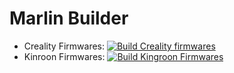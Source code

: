 # Marlin Builder

- Creality Firmwares: [![Build Creality firmwares](https://github.com/fuzzy/marlin-builder/actions/workflows/creality.yaml/badge.svg?event=release)](https://github.com/fuzzy/marlin-builder/actions/workflows/creality.yaml)
- Kinroon Firmwares: [![Build Kingroon Firmwares](https://github.com/fuzzy/marlin-builder/actions/workflows/kingroon.yaml/badge.svg?event=release)](https://github.com/fuzzy/marlin-builder/actions/workflows/kingroon.yaml)
